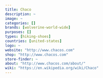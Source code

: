 ```yaml
---
title: Chaco
description: ~
image: ~
categories: []
brands: [wolverine-world-wide]
purposes: []
types: [hiking-shoes]
countries: [united-states]
logo: ~
website: "http://www.chacos.com"
shop: "http://www.chacos.com"
store-finder: ~
about: "http://www.chacos.com/about/"
wiki: "https://en.wikipedia.org/wiki/Chaco"
---
```

